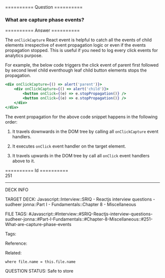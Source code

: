 ========== Question ==========  

### What are capture phase events?  

========== Answer ==========  

The `onClickCapture` React event is helpful to catch all the events of child
elements irrespective of event propagation logic or even if the events
propagation stopped. This is useful if you need to log every click events for
analytics purpose.

For example, the below code triggers the click event of parent first followed by
second level child eventhough leaf child button elements stops the propagation.

```jsx
<div onClickCapture={() => alert('parent')}>
    <div onClickCapture={() => alert('child')}>
        <button onClick={(e) => e.stopPropagation()} />
        <button onClick={(e) => e.stopPropagation()} />
    </div>
</div>
```

The event propagation for the above code snippet happens in the following order:

1.  It travels downwards in the DOM tree by calling all `onClickCapture` event
    handlers.

2.  It executes `onClick` event handler on the target element.

3.  It travels upwards in the DOM tree by call all `onClick` event handlers
    above to it.

========== Id ==========  
251

---

DECK INFO

TARGET DECK: Javascript::Interview::SRIQ - Reactjs interview questions - sudheer jonna::Part I - Fundamentals::Chapter 8 - Miscellaneous

FILE TAGS: #Javascript::#Interview::#SRIQ-Reactjs-interview-questions-sudheer-jonna::#Part-I-Fundamentals::#Chapter-8-Miscellaneous::#251-What-are-capture-phase-events

Tags:

Reference:

Related:

```dataview
where file.name = this.file.name
```
QUESTION STATUS: Safe to store
